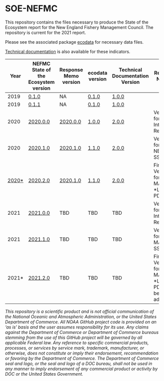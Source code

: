 # SOE-NEFMC

This repository contains the files necessary to produce the State of the Ecosystem report for the New England Fishery Management Council. The repository is current for the 2021 report.

Please see the associated package [ecodata](https://github.com/NOAA-EDAB/ecodata) for necessary data files.

[Technical documentation](https://noaa-edab.github.io/tech-doc) is also available for these indicators.


| Year | NEFMC State of the Ecosystem version | Response Memo version | ecodata version | Technical Documentation Version | Release Notes |
|------|--------------------------------|----------------|-----------------|---------------------------------|------------------|
| 2019 | [0.1.0](https://github.com/NOAA-EDAB/SOE-NEFMC/tree/v0.1.0) | NA | [0.1.0](https://github.com/NOAA-EDAB/ecodata/tree/0.1.0) | [1.0.0](https://github.com/NOAA-EDAB/tech-doc/tree/v1.0.0)  |
| 2019 | [0.1.1](https://github.com/NOAA-EDAB/SOE-NEFMC/tree/v0.1.1) | NA| [0.1.0](https://github.com/NOAA-EDAB/ecodata/tree/0.1.0) | [1.0.0](https://github.com/NOAA-EDAB/tech-doc/tree/v1.0.0)  |
| 2020 | [2020.0.0](https://github.com/NOAA-EDAB/SOE-NEFMC/releases/tag/2020.0.0) | [2020.0.0](https://github.com/NOAA-EDAB/memos/releases/tag/2020.1.0) | [1.0.0](https://github.com/NOAA-EDAB/ecodata/releases/tag/1.0.0) | [2.0.0](https://github.com/NOAA-EDAB/tech-doc/tree/2.0.0) | Version for Internal Review |
| 2020 |  [2020.1.0](https://github.com/NOAA-EDAB/SOE-NEFMC/releases/tag/2020.1.0) |  [2020.1.0](https://github.com/NOAA-EDAB/memos/releases/tag/2020.1.0) | [1.1.0](https://github.com/NOAA-EDAB/ecodata/releases/tag/1.1.0) | [2.0.0](https://github.com/NOAA-EDAB/tech-doc/tree/2.0.0) | Version for NEFMC SSC |
| [2020*](https://repository.library.noaa.gov/view/noaa/23890) |  [2020.2.0](https://github.com/NOAA-EDAB/SOE-NEFMC/releases/tag/2020.2.0) | [2020.1.0](https://github.com/NOAA-EDAB/memos/releases/tag/2020.1.0) | [1.1.0](https://github.com/NOAA-EDAB/ecodata/releases/tag/1.1.0) | [2.0.0](https://github.com/NOAA-EDAB/tech-doc/tree/2.0.0) | Final Version for MAFMC, *Link to PDF |
| 2021 | [2021.0.0](https://github.com/NOAA-EDAB/SOE-NEFMC/releases/tag/2021.0.0) | TBD | TBD | TBD | Version for Internal Review |
| 2021 | [2021.1.0](https://github.com/NOAA-EDAB/SOE-NEFMC/releases/tag/2021.1.0) | TBD | TBD | TBD | Version for MAFMC SSC |
| 2021* | [2021.2.0](https://github.com/NOAA-EDAB/SOE-NEFMC/releases/tag/2021.2.0) | TBD | TBD | TBD | Final Version for MAFMC, *Link to PDF to be added |

*This repository is a scientific product and is not official communication of the National Oceanic and Atmospheric Administration, or the United States Department of Commerce. All NOAA GitHub project code is provided on an ‘as is’ basis and the user assumes responsibility for its use. Any claims against the Department of Commerce or Department of Commerce bureaus stemming from the use of this GitHub project will be governed by all applicable Federal law. Any reference to specific commercial products, processes, or services by service mark, trademark, manufacturer, or otherwise, does not constitute or imply their endorsement, recommendation or favoring by the Department of Commerce. The Department of Commerce seal and logo, or the seal and logo of a DOC bureau, shall not be used in any manner to imply endorsement of any commercial product or activity by DOC or the United States Government.*

